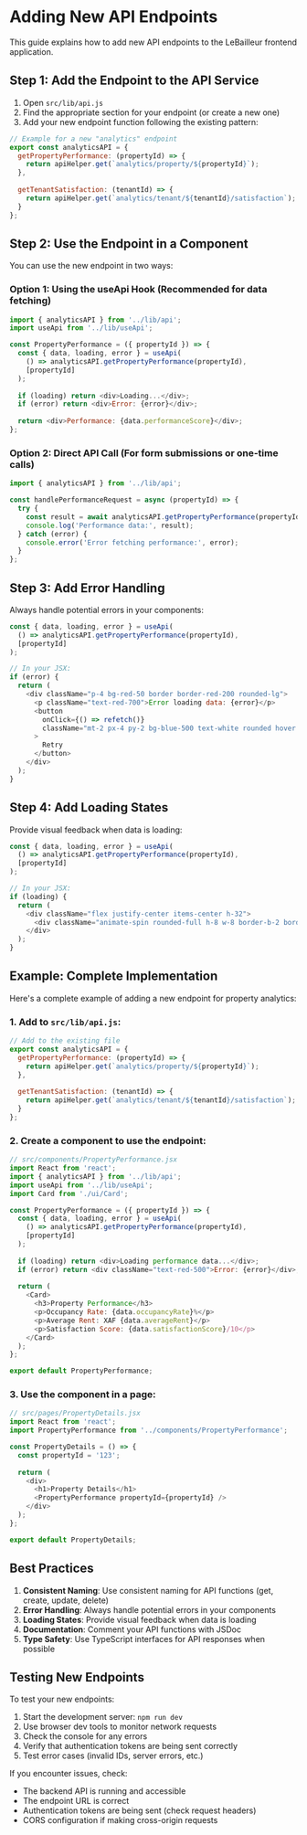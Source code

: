 # Adding New API Endpoints

This guide explains how to add new API endpoints to the LeBailleur frontend application.

## Step 1: Add the Endpoint to the API Service

1. Open `src/lib/api.js`
2. Find the appropriate section for your endpoint (or create a new one)
3. Add your new endpoint function following the existing pattern:

```javascript
// Example for a new "analytics" endpoint
export const analyticsAPI = {
  getPropertyPerformance: (propertyId) => {
    return apiHelper.get(`analytics/property/${propertyId}`);
  },
  
  getTenantSatisfaction: (tenantId) => {
    return apiHelper.get(`analytics/tenant/${tenantId}/satisfaction`);
  }
};
```

## Step 2: Use the Endpoint in a Component

You can use the new endpoint in two ways:

### Option 1: Using the useApi Hook (Recommended for data fetching)

```javascript
import { analyticsAPI } from '../lib/api';
import useApi from '../lib/useApi';

const PropertyPerformance = ({ propertyId }) => {
  const { data, loading, error } = useApi(
    () => analyticsAPI.getPropertyPerformance(propertyId),
    [propertyId]
  );
  
  if (loading) return <div>Loading...</div>;
  if (error) return <div>Error: {error}</div>;
  
  return <div>Performance: {data.performanceScore}</div>;
};
```

### Option 2: Direct API Call (For form submissions or one-time calls)

```javascript
import { analyticsAPI } from '../lib/api';

const handlePerformanceRequest = async (propertyId) => {
  try {
    const result = await analyticsAPI.getPropertyPerformance(propertyId);
    console.log('Performance data:', result);
  } catch (error) {
    console.error('Error fetching performance:', error);
  }
};
```

## Step 3: Add Error Handling

Always handle potential errors in your components:

```javascript
const { data, loading, error } = useApi(
  () => analyticsAPI.getPropertyPerformance(propertyId),
  [propertyId]
);

// In your JSX:
if (error) {
  return (
    <div className="p-4 bg-red-50 border border-red-200 rounded-lg">
      <p className="text-red-700">Error loading data: {error}</p>
      <button 
        onClick={() => refetch()}
        className="mt-2 px-4 py-2 bg-blue-500 text-white rounded hover:bg-blue-600"
      >
        Retry
      </button>
    </div>
  );
}
```

## Step 4: Add Loading States

Provide visual feedback when data is loading:

```javascript
const { data, loading, error } = useApi(
  () => analyticsAPI.getPropertyPerformance(propertyId),
  [propertyId]
);

// In your JSX:
if (loading) {
  return (
    <div className="flex justify-center items-center h-32">
      <div className="animate-spin rounded-full h-8 w-8 border-b-2 border-blue-600"></div>
    </div>
  );
}
```

## Example: Complete Implementation

Here's a complete example of adding a new endpoint for property analytics:

### 1. Add to `src/lib/api.js`:

```javascript
// Add to the existing file
export const analyticsAPI = {
  getPropertyPerformance: (propertyId) => {
    return apiHelper.get(`analytics/property/${propertyId}`);
  },
  
  getTenantSatisfaction: (tenantId) => {
    return apiHelper.get(`analytics/tenant/${tenantId}/satisfaction`);
  }
};
```

### 2. Create a component to use the endpoint:

```javascript
// src/components/PropertyPerformance.jsx
import React from 'react';
import { analyticsAPI } from '../lib/api';
import useApi from '../lib/useApi';
import Card from './ui/Card';

const PropertyPerformance = ({ propertyId }) => {
  const { data, loading, error } = useApi(
    () => analyticsAPI.getPropertyPerformance(propertyId),
    [propertyId]
  );
  
  if (loading) return <div>Loading performance data...</div>;
  if (error) return <div className="text-red-500">Error: {error}</div>;
  
  return (
    <Card>
      <h3>Property Performance</h3>
      <p>Occupancy Rate: {data.occupancyRate}%</p>
      <p>Average Rent: XAF {data.averageRent}</p>
      <p>Satisfaction Score: {data.satisfactionScore}/10</p>
    </Card>
  );
};

export default PropertyPerformance;
```

### 3. Use the component in a page:

```javascript
// src/pages/PropertyDetails.jsx
import React from 'react';
import PropertyPerformance from '../components/PropertyPerformance';

const PropertyDetails = () => {
  const propertyId = '123';
  
  return (
    <div>
      <h1>Property Details</h1>
      <PropertyPerformance propertyId={propertyId} />
    </div>
  );
};

export default PropertyDetails;
```

## Best Practices

1. **Consistent Naming**: Use consistent naming for API functions (get, create, update, delete)
2. **Error Handling**: Always handle potential errors in your components
3. **Loading States**: Provide visual feedback when data is loading
4. **Documentation**: Comment your API functions with JSDoc
5. **Type Safety**: Use TypeScript interfaces for API responses when possible

## Testing New Endpoints

To test your new endpoints:

1. Start the development server: `npm run dev`
2. Use browser dev tools to monitor network requests
3. Check the console for any errors
4. Verify that authentication tokens are being sent correctly
5. Test error cases (invalid IDs, server errors, etc.)

If you encounter issues, check:
- The backend API is running and accessible
- The endpoint URL is correct
- Authentication tokens are being sent (check request headers)
- CORS configuration if making cross-origin requests